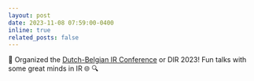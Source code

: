 ```yaml
---
layout: post
date: 2023-11-08 07:59:00-0400
inline: true
related_posts: false
---
```


📢 Organized the [Dutch-Belgian IR Conference](https://dir2023.github.io/DIR2023/) or DIR 2023! Fun talks with some great minds in IR 🌐 🔍 